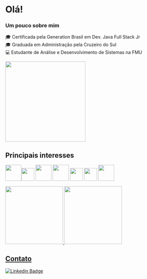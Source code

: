 # Olá!

### <p>Um pouco sobre mim</p>

<p>🎓 Certificada pela Generation Brasil em Dev. Java Full Stack Jr</br>
🎓 Graduada em Administração pela Cruzeiro do Sul</br>
💻 Estudante de Análise e Desenvolvimento de Sistemas na FMU</br></p>

<div>
<img src= "https://user-images.githubusercontent.com/101155320/229562925-d797421b-026f-4595-be27-6f3993c218ec.png" width="250px"/>
</div>   
      
## Principais interesses
<img src="https://cdn.jsdelivr.net/gh/devicons/devicon/icons/java/java-original.svg" width="50" height="50"/><img src="https://cdn.jsdelivr.net/gh/devicons/devicon/icons/spring/spring-original.svg" width="40" height="40"/> <img src="https://cdn.jsdelivr.net/gh/devicons/devicon/icons/docker/docker-original.svg" width="50" height="50"/> <img src="https://cdn.jsdelivr.net/gh/devicons/devicon/icons/mysql/mysql-original-wordmark.svg" width="50" height="50"/> <img src="https://cdn.jsdelivr.net/gh/devicons/devicon/icons/python/python-original.svg" width="40" height="40"/> <img src="https://cdn.jsdelivr.net/gh/devicons/devicon/icons/git/git-original.svg" width="40" height="40"/> <img src="https://cdn.jsdelivr.net/gh/devicons/devicon/icons/amazonwebservices/amazonwebservices-plain-wordmark.svg" width="50" height="50"/>
          
          

<div>
<a href="https://github.com/vfpark">
<img height="180em" src="https://github-readme-stats.vercel.app/api/top-langs/?username=vfpark&layout=compact&langs_count=7&theme=dracula"/>
<img height="180em" src="https://github-readme-stats.vercel.app/api?username=vfpark&show_icons=true&theme=dracula&include_all_commits=true&count_private=true"/>
</div>

## Contato

[![Linkedin Badge](https://img.shields.io/badge/-LinkedIn-blue?style=flat-square&logo=Linkedin&logoColor=white&link=https://www.linkedin.com/in/vitoria-busch/)](https://www.linkedin.com/in/vitoria-busch/) 



